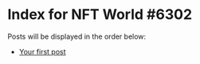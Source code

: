 # Index for NFT World #6302
Posts will be displayed in the order below:

- [Your first post](./001-first.md)

